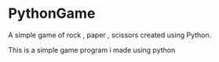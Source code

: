 # PythonGame
A simple game of rock , paper , scissors created using Python.

This is a simple game program i made using python
